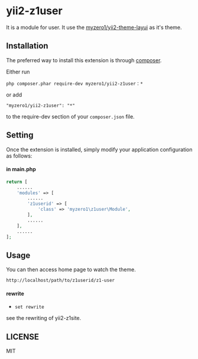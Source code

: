 yii2-z1user
========================
It is a module for user.
It use the [myzero1/yii2-theme-layui](https://github.com/myzero1/yii2-theme-layui) as it's theme.


Installation
------------

The preferred way to install this extension is through [composer](http://getcomposer.org/download/).

Either run

```
php composer.phar require-dev myzero1/yii2-z1user：*
```

or add

```
"myzero1/yii2-z1user": "*"
```

to the require-dev section of your `composer.json` file.


Setting
-----

Once the extension is installed, simply modify your application configuration as follows:

#### in main.php ####

```php
return [
    ......
    'modules' => [
        ......
        'z1userid' => [
            'class' => 'myzero1\z1user\Module',
        ],
        ......
    ],
    ......
];
```


Usage
-----

You can then access home page to watch the theme.

```
http://localhost/path/to/z1userid/z1-user
```

#### rewrite ####

* ` set rewrite `

see the rewriting of yii2-z1site.


LICENSE
-----
MIT